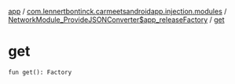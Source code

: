 [app](../../index.md) / [com.lennertbontinck.carmeetsandroidapp.injection.modules](../index.md) / [NetworkModule_ProvideJSONConverter$app_releaseFactory](index.md) / [get](./get.md)

# get

`fun get(): Factory`
